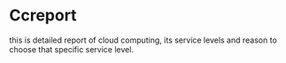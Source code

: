 # Ccreport
this is detailed report of cloud computing, its service levels and reason to choose that specific service level.
